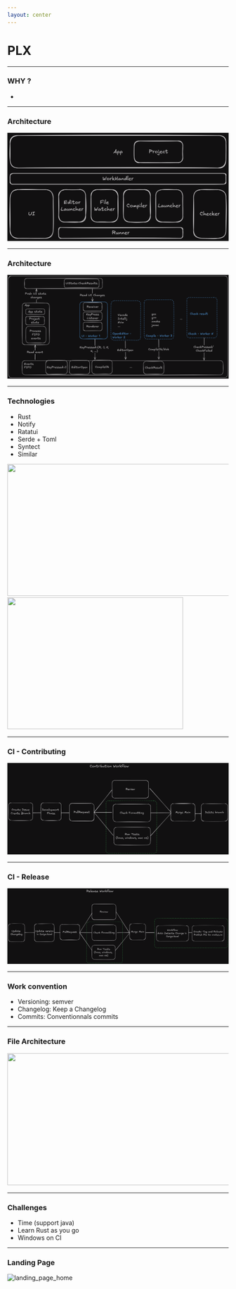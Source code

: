 ```yaml
---
layout: center
---
```


# PLX
<!--![home.png](./img/home.png)-->

---

### WHY ?

- 

---

### Architecture

![architecture](./app-systems.png)

---

### Architecture

![architecture](./workflow.png)

---

### Technologies


- Rust
- Notify
- Ratatui
- Serde + Toml
- Syntect
- Similar

<div class="grid grid-cols-2 gap-4">
  <div>
<img src="/img/png/syntax_highlight.png" width="600" height="300">
  </div>
  <div>
<img src="/img/png/ratatui.png" width="400" height="300">
  </div>
</div>

---

### CI - Contributing

![architecture](./contributing-workflow.png)

---

### CI - Release

![architecture](./release-workflow.png)

---

### Work convention

- Versioning: semver 
- Changelog: Keep a Changelog 
- Commits: Conventionnals commits

---

### File Architecture


<img src="./img/svg/structure-exos.png" width="600" height="300">


---

### Challenges


- Time (support java) 
- Learn Rust as you go
- Windows on CI

---

### Landing Page

![landing_page_home](/img/png/landing_page.png)
